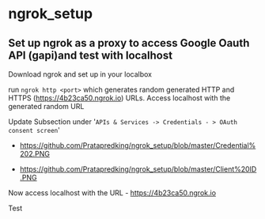 # ngrok_setup

## Set up ngrok as a proxy to access Google Oauth API (gapi)and test with localhost

Download ngrok and set up in your localbox

run `ngrok http <port>` which generates random generated HTTP and HTTPS (https://4b23ca50.ngrok.io) URLs. Access localhost with the generated random URL

Update Subsection under '`APIs & Services -> Credentials - > OAuth consent screen`'
  - https://github.com/Pratapredking/ngrok_setup/blob/master/Credential%202.PNG
  
  - https://github.com/Pratapredking/ngrok_setup/blob/master/Client%20ID.PNG
  
 
 Now access localhost with the URL - https://4b23ca50.ngrok.io
 
 Test
 
 
 
  
  



